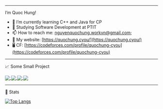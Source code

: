 
---
I’m Quoc Hung!

- 🌱 I’m currently learning C++ and Java for CP
- 🔭 Studying Software Development at PTIT
- 📫 How to reach me: [nguyenquochung.workvn@gmail.com](mailto:nguyenquochung.workvn@gmail.com);
- 🔗 My website: [https://quochung.cyou/](https://quochung.cyou/)
- 🖥️ CF: [https://codeforces.com/profile/quochung-cyou](https://codeforces.com/profile/quochung-cyou)


---

📈 Some Small Project

<a href="https://github.com/quochung-cyou/PlantShop" target="_blank">
  <img align="center" src="https://github-readme-stats.vercel.app/api/pin/?username=quochung-cyou&repo=PlantShop&theme=dracula" />
</a>
<a href="https://github.com/quochung-cyou/SleepTracker" target="_blank">
  <img align="center" src="https://github-readme-stats.vercel.app/api/pin/?username=quochung-cyou&repo=SleepTracker&theme=dracula" />
</a>
<a href="https://github.com/quochung-cyou/Covid-19" target="_blank">
 <img align="center" src="https://github-readme-stats.vercel.app/api/pin/?username=quochung-cyou&repo=Covid-19&theme=dracula" />
</a>
<a href="https://github.com/quochung-cyou/PassGenerator" target="_blank">
 <img align="center" src="https://github-readme-stats.vercel.app/api/pin/?username=quochung-cyou&repo=PassGenerator&theme=dracula" />
</a>                                                                                                                        


---
🔭 Stats

[![Top Langs](https://github-readme-stats.vercel.app/api/top-langs/?username=quochung-cyou&layout=compact&theme=dracula)](https://github.com/anuraghazra/github-readme-stats)


